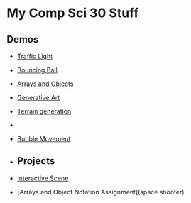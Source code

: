 # My Comp Sci 30 Stuff

## Demos
- [Traffic Light](https://editor.p5js.org/schellenberg/sketches/j90CLq8bd)
- [Bouncing Ball](https://editor.p5js.org/2503920/sketches/etHWFK6W8)
- [Arrays and Objects](circles)
- [Generative Art](art)
- [Terrain generation](terrain)
- 
- [Bubble Movement](bubble)

- ## Projects
- [Interactive Scene](http://127.0.0.1:5500/Scene/)
- [Arrays and Object Notation Assignment](space shooter)